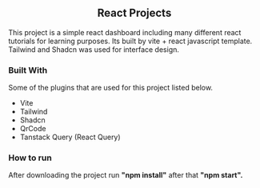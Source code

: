  <h2 align="center">React Projects</h2>

This project is a simple react dashboard including many different react tutorials for learning purposes. Its built by vite + react javascript template. Tailwind and Shadcn was used for interface design.

 ### Built With
Some of the plugins that are used for this project listed below.
<ul>
    <li>Vite</li>
    <li>Tailwind</li>
    <li>Shadcn</li>
    <li>QrCode</li>
    <li>Tanstack Query (React Query)</li>
</ul>

### How to run
After downloading the project run  __"npm install"__ after that __"npm start".__ 